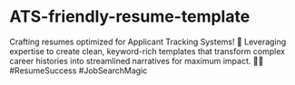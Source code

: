 # ATS-friendly-resume-template
Crafting resumes optimized for Applicant Tracking Systems! 📝 Leveraging expertise to create clean, keyword-rich templates that transform complex career histories into streamlined narratives for maximum impact. 💼✨ #ResumeSuccess #JobSearchMagic
